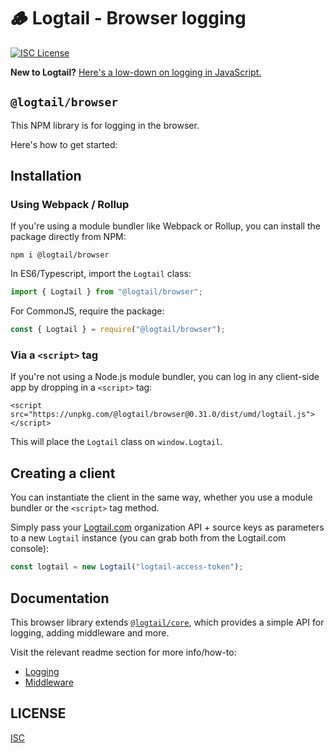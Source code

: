 # 🪵 Logtail - Browser logging

[![ISC License](https://img.shields.io/badge/license-ISC-ff69b4.svg)](LICENSE.md)

**New to Logtail?** [Here's a low-down on logging in JavaScript.](https://github.com/logtail/logtail-js)

## `@logtail/browser`

This NPM library is for logging in the browser.

Here's how to get started:

## Installation

### Using Webpack / Rollup

If you're using a module bundler like Webpack or Rollup, you can install the package directly from NPM:

```
npm i @logtail/browser
```

In ES6/Typescript, import the `Logtail` class:

```typescript
import { Logtail } from "@logtail/browser";
```

For CommonJS, require the package:

```js
const { Logtail } = require("@logtail/browser");
```

### Via a `<script>` tag

If you're not using a Node.js module bundler, you can log in any client-side app by dropping in a `<script>` tag:

```
<script src="https://unpkg.com/@logtail/browser@0.31.0/dist/umd/logtail.js"></script>
```

This will place the `Logtail` class on `window.Logtail`.

## Creating a client

You can instantiate the client in the same way, whether you use a module bundler or the `<script>` tag method.

Simply pass your [Logtail.com](https://logtail.com) organization API + source keys as parameters to a new `Logtail` instance (you can grab both from the Logtail.com console):

```typescript
const logtail = new Logtail("logtail-access-token");
```

## Documentation

This browser library extends [`@logtail/core`](https://github.com/logtail/logtail-js/tree/master/packages/core), which provides a simple API for logging, adding middleware and more.

Visit the relevant readme section for more info/how-to:

- [Logging](https://github.com/logtail/logtail-js/tree/master/packages/core#logging)
- [Middleware](https://github.com/logtail/logtail-js/tree/master/packages/core#middleware)

## LICENSE

[ISC](LICENSE.md)
